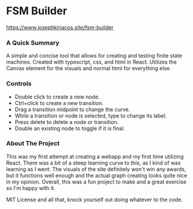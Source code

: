 # FSM Builder

https://www.josephkiriacos.site/fsm-builder

### A Quick Summary

A simple and concise tool that allows for creating and testing finite state machines.
Created with typescript, css, and html in React. Utilizes the Canvas element for
the visuals and normal html for everything else.

### Controls

- Double click to create a new node.
- Ctrl+click to create a new transition.
- Drag a transition midpoint to change the curve.
- While a transition or node is selected, type to change its label.
- Press delete to delete a node or transition.
- Double an existing node to toggle if it is final.

### About The Project

This was my first attempt at creating a webapp and my first time utilizing React. There was a bit of a steep learning curve to this, as I kind of was learning as I went. The visuals of the site definitely won't win any awards, but it functions well enough and the actual graph creating looks quite nice in my opinion. Overall, this was a fun project to make and a great exercise so I'm happy with it.

MIT License and all that, knock yourself out doing whatever to the code.

